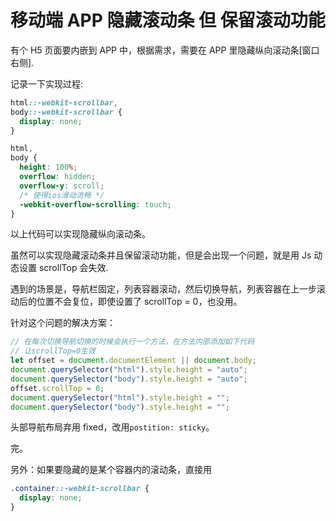 # 移动端 APP 隐藏滚动条 但 保留滚动功能

有个 H5 页面要内嵌到 APP 中，根据需求，需要在 APP 里隐藏纵向滚动条[窗口右侧].

记录一下实现过程:

```css
html::-webkit-scrollbar,
body::-webkit-scrollbar {
  display: none;
}

html,
body {
  height: 100%;
  overflow: hidden;
  overflow-y: scroll;
  /* 使得ios滑动流畅 */
  -webkit-overflow-scrolling: touch;
}
```

以上代码可以实现隐藏纵向滚动条。

虽然可以实现隐藏滚动条并且保留滚动功能，但是会出现一个问题，就是用 Js 动态设置 scrollTop 会失效.

遇到的场景是，导航栏固定，列表容器滚动，然后切换导航，列表容器在上一步滚动后的位置不会复位，即使设置了 scrollTop = 0，也没用。

针对这个问题的解决方案：

```js
// 在每次切换导航切换的时候会执行一个方法，在方法内部添加如下代码
// 让scrollTop=0生效
let offset = document.documentElement || document.body;
document.querySelector("html").style.height = "auto";
document.querySelector("body").style.height = "auto";
offset.scrollTop = 0;
document.querySelector("html").style.height = "";
document.querySelector("body").style.height = "";
```

头部导航布局弃用 fixed，改用`postition: sticky`。

完。

另外：如果要隐藏的是某个容器内的滚动条，直接用

```css
.container::-webkit-scrollbar {
  display: none;
}
```
